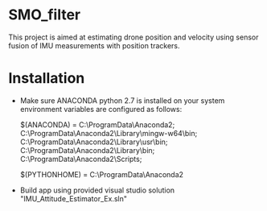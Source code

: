 # SMO_filter

This project is aimed at estimating drone position and velocity using sensor fusion of IMU measurements with position trackers.

# Installation

- Make sure ANACONDA python 2.7 is installed on your system environment variables are configured as follows:

	$(ANACONDA) = C:\ProgramData\Anaconda2;
				  C:\ProgramData\Anaconda2\Library\mingw-w64\bin;
				  C:\ProgramData\Anaconda2\Library\usr\bin;
				  C:\ProgramData\Anaconda2\Library\bin;
				  C:\ProgramData\Anaconda2\Scripts;
				  
	$(PYTHONHOME) = C:\ProgramData\Anaconda2

- Build app using provided visual studio solution "IMU_Attitude_Estimator_Ex.sln"